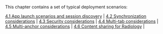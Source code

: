 This chapter contains a set of typical deployment scenarios:

[4.1 App launch scenarios and session discovery](4-1-launch-scenarios.html) |
[4.2 Synchronization considerations](4-2-syncconsiderations.html) |
[4.3 Security considerations](4-3-security-considerations.html) |
[4.4 Multi-tab considerations](4-4-multitab-considerations.html) |
[4.5 Multi-anchor considerations](4-5-multi-anchor-considerations.html) |
[4.6 Content sharing for Radiology](4-6-content-sharing.html) |
